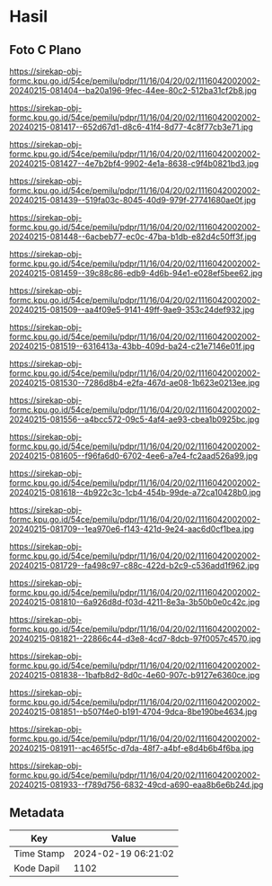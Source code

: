 # Hasil

## Foto C Plano

https://sirekap-obj-formc.kpu.go.id/54ce/pemilu/pdpr/11/16/04/20/02/1116042002002-20240215-081404--ba20a196-9fec-44ee-80c2-512ba31cf2b8.jpg

https://sirekap-obj-formc.kpu.go.id/54ce/pemilu/pdpr/11/16/04/20/02/1116042002002-20240215-081417--652d67d1-d8c6-41f4-8d77-4c8f77cb3e71.jpg

https://sirekap-obj-formc.kpu.go.id/54ce/pemilu/pdpr/11/16/04/20/02/1116042002002-20240215-081427--4e7b2bf4-9902-4e1a-8638-c9f4b0821bd3.jpg

https://sirekap-obj-formc.kpu.go.id/54ce/pemilu/pdpr/11/16/04/20/02/1116042002002-20240215-081439--519fa03c-8045-40d9-979f-27741680ae0f.jpg

https://sirekap-obj-formc.kpu.go.id/54ce/pemilu/pdpr/11/16/04/20/02/1116042002002-20240215-081448--6acbeb77-ec0c-47ba-b1db-e82d4c50ff3f.jpg

https://sirekap-obj-formc.kpu.go.id/54ce/pemilu/pdpr/11/16/04/20/02/1116042002002-20240215-081459--39c88c86-edb9-4d6b-94e1-e028ef5bee62.jpg

https://sirekap-obj-formc.kpu.go.id/54ce/pemilu/pdpr/11/16/04/20/02/1116042002002-20240215-081509--aa4f09e5-9141-49ff-9ae9-353c24def932.jpg

https://sirekap-obj-formc.kpu.go.id/54ce/pemilu/pdpr/11/16/04/20/02/1116042002002-20240215-081519--6316413a-43bb-409d-ba24-c21e7146e01f.jpg

https://sirekap-obj-formc.kpu.go.id/54ce/pemilu/pdpr/11/16/04/20/02/1116042002002-20240215-081530--7286d8b4-e2fa-467d-ae08-1b623e0213ee.jpg

https://sirekap-obj-formc.kpu.go.id/54ce/pemilu/pdpr/11/16/04/20/02/1116042002002-20240215-081556--a4bcc572-09c5-4af4-ae93-cbea1b0925bc.jpg

https://sirekap-obj-formc.kpu.go.id/54ce/pemilu/pdpr/11/16/04/20/02/1116042002002-20240215-081605--f96fa6d0-6702-4ee6-a7e4-fc2aad526a99.jpg

https://sirekap-obj-formc.kpu.go.id/54ce/pemilu/pdpr/11/16/04/20/02/1116042002002-20240215-081618--4b922c3c-1cb4-454b-99de-a72ca10428b0.jpg

https://sirekap-obj-formc.kpu.go.id/54ce/pemilu/pdpr/11/16/04/20/02/1116042002002-20240215-081709--1ea970e6-f143-421d-9e24-aac6d0cf1bea.jpg

https://sirekap-obj-formc.kpu.go.id/54ce/pemilu/pdpr/11/16/04/20/02/1116042002002-20240215-081729--fa498c97-c88c-422d-b2c9-c536add1f962.jpg

https://sirekap-obj-formc.kpu.go.id/54ce/pemilu/pdpr/11/16/04/20/02/1116042002002-20240215-081810--6a926d8d-f03d-4211-8e3a-3b50b0e0c42c.jpg

https://sirekap-obj-formc.kpu.go.id/54ce/pemilu/pdpr/11/16/04/20/02/1116042002002-20240215-081821--22866c44-d3e8-4cd7-8dcb-97f0057c4570.jpg

https://sirekap-obj-formc.kpu.go.id/54ce/pemilu/pdpr/11/16/04/20/02/1116042002002-20240215-081838--1bafb8d2-8d0c-4e60-907c-b9127e6360ce.jpg

https://sirekap-obj-formc.kpu.go.id/54ce/pemilu/pdpr/11/16/04/20/02/1116042002002-20240215-081851--b507f4e0-b191-4704-9dca-8be190be4634.jpg

https://sirekap-obj-formc.kpu.go.id/54ce/pemilu/pdpr/11/16/04/20/02/1116042002002-20240215-081911--ac465f5c-d7da-48f7-a4bf-e8d4b6b4f6ba.jpg

https://sirekap-obj-formc.kpu.go.id/54ce/pemilu/pdpr/11/16/04/20/02/1116042002002-20240215-081933--f789d756-6832-49cd-a690-eaa8b6e6b24d.jpg


## Metadata

| Key        | Value               |
| ---------- | ------------------- |
| Time Stamp | 2024-02-19 06:21:02 |
| Kode Dapil | 1102                |



